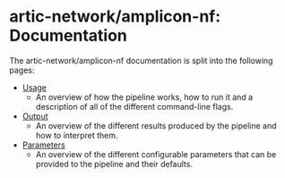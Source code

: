 # artic-network/amplicon-nf: Documentation

The artic-network/amplicon-nf documentation is split into the following pages:

- [Usage](usage.md)
  - An overview of how the pipeline works, how to run it and a description of all of the different command-line flags.
- [Output](output.md)
  - An overview of the different results produced by the pipeline and how to interpret them.
- [Parameters](parameters.md)
  - An overview of the different configurable parameters that can be provided to the pipeline and their defaults.